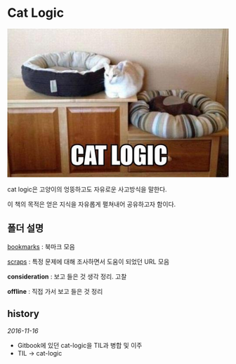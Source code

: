 # Cat Logic

![intro](_images/cat-logic.jpg)

cat logic은 고양이의 엉뚱하고도 자유로운 사고방식을 말한다.

이 책의 목적은 얻은 지식을 자유롭게 펼쳐내어 공유하고자 함이다.

## 폴더 설명

[bookmarks](bookmarks/bookmarks.md) : 북마크 모음

[scraps](scraps/) : 특정 문제에 대해 조사하면서 도움이 되었던 URL 모음

**consideration** : 보고 들은 것 생각 정리. 고찰

**offline** : 직접 가서 보고 들은 것 정리

## history

*2016-11-16*

* Gitbook에 있던 cat-logic을 TIL과 병합 및 이주
* TIL -> cat-logic
